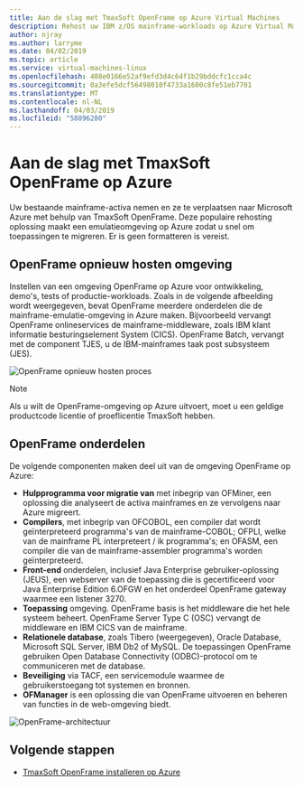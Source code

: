 ```yaml
---
title: Aan de slag met TmaxSoft OpenFrame op Azure Virtual Machines
description: Rehost uw IBM z/OS mainframe-workloads op Azure Virtual Machines (VM's) met behulp van TmaxSoft OpenFrame omgeving.
author: njray
ms.author: larryme
ms.date: 04/02/2019
ms.topic: article
ms.service: virtual-machines-linux
ms.openlocfilehash: 408e0166e52af9efd3d4c64f1b29bddcfc1cca4c
ms.sourcegitcommit: 0a3efe5dcf56498010f4733a1600c8fe51eb7701
ms.translationtype: MT
ms.contentlocale: nl-NL
ms.lasthandoff: 04/03/2019
ms.locfileid: "58896280"
---
```

# <a name="get-started-with-tmaxsoft-openframe-on-azure"></a>Aan de slag met TmaxSoft OpenFrame op Azure

Uw bestaande mainframe-activa nemen en ze te verplaatsen naar Microsoft Azure met behulp van TmaxSoft OpenFrame. Deze populaire rehosting oplossing maakt een emulatieomgeving op Azure zodat u snel om toepassingen te migreren. Er is geen formatteren is vereist.

## <a name="openframe-rehosting-environment"></a>OpenFrame opnieuw hosten omgeving

Instellen van een omgeving OpenFrame op Azure voor ontwikkeling, demo's, tests of productie-workloads. Zoals in de volgende afbeelding wordt weergegeven, bevat OpenFrame meerdere onderdelen die de mainframe-emulatie-omgeving in Azure maken. Bijvoorbeeld vervangt OpenFrame onlineservices de mainframe-middleware, zoals IBM klant informatie besturingselement System (CICS). OpenFrame Batch, vervangt met de component TJES, u de IBM-mainframes taak post subsysteem (JES). 

![OpenFrame opnieuw hosten proces](media/openframe-01.png)

> [!NOTE]
> Als u wilt de OpenFrame-omgeving op Azure uitvoert, moet u een geldige productcode licentie of proeflicentie TmaxSoft hebben.

## <a name="openframe-components"></a>OpenFrame onderdelen

De volgende componenten maken deel uit van de omgeving OpenFrame op Azure:

- **Hulpprogramma voor migratie van** met inbegrip van OFMiner, een oplossing die analyseert de activa mainframes en ze vervolgens naar Azure migreert.
- **Compilers**, met inbegrip van OFCOBOL, een compiler dat wordt geïnterpreteerd programma's van de mainframe-COBOL; OFPLI, welke van de mainframe PL interpreteert / ik programma's; en OFASM, een compiler die van de mainframe-assembler programma's worden geïnterpreteerd.
- **Front-end** onderdelen, inclusief Java Enterprise gebruiker-oplossing (JEUS), een webserver van de toepassing die is gecertificeerd voor Java Enterprise Edition 6.OFGW en het onderdeel OpenFrame gateway waarmee een listener 3270.
- **Toepassing** omgeving. OpenFrame basis is het middleware die het hele systeem beheert. OpenFrame Server Type C (OSC) vervangt de middleware en IBM CICS van de mainframe.
- **Relationele database**, zoals Tibero (weergegeven), Oracle Database, Microsoft SQL Server, IBM Db2 of MySQL. De toepassingen OpenFrame gebruiken Open Database Connectivity (ODBC)-protocol om te communiceren met de database.
- **Beveiliging** via TACF, een servicemodule waarmee de gebruikerstoegang tot systemen en bronnen. 
- **OFManager** is een oplossing die van OpenFrame uitvoeren en beheren van functies in de web-omgeving biedt.

![OpenFrame-architectuur](media/openframe-02.png)

## <a name="next-steps"></a>Volgende stappen

- [TmaxSoft OpenFrame installeren op Azure](./install-openframe-azure.md)
